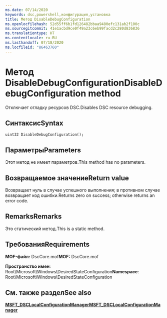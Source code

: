 ```yaml
---
ms.date: 07/14/2020
keywords: dsc,powershell,конфигурация,установка
title: Метод DisableDebugConfiguration
ms.openlocfilehash: 52d55ff6b1fd126482bbaa9480efc131ab2f100c
ms.sourcegitcommit: 41e1acbd9ce0f49a23c6eb99facd2c280d836836
ms.translationtype: HT
ms.contentlocale: ru-RU
ms.lasthandoff: 07/18/2020
ms.locfileid: "86463760"
---
```

# <a name="disabledebugconfiguration-method"></a><span data-ttu-id="b68a2-103">Метод DisableDebugConfiguration</span><span class="sxs-lookup"><span data-stu-id="b68a2-103">DisableDebugConfiguration method</span></span>

<span data-ttu-id="b68a2-104">Отключает отладку ресурсов DSC.</span><span class="sxs-lookup"><span data-stu-id="b68a2-104">Disables DSC resource debugging.</span></span>

## <a name="syntax"></a><span data-ttu-id="b68a2-105">Синтаксис</span><span class="sxs-lookup"><span data-stu-id="b68a2-105">Syntax</span></span>

```mof
uint32 DisableDebugConfiguration();
```

## <a name="parameters"></a><span data-ttu-id="b68a2-106">Параметры</span><span class="sxs-lookup"><span data-stu-id="b68a2-106">Parameters</span></span>

<span data-ttu-id="b68a2-107">Этот метод не имеет параметров.</span><span class="sxs-lookup"><span data-stu-id="b68a2-107">This method has no parameters.</span></span>

## <a name="return-value"></a><span data-ttu-id="b68a2-108">Возвращаемое значение</span><span class="sxs-lookup"><span data-stu-id="b68a2-108">Return value</span></span>

<span data-ttu-id="b68a2-109">Возвращает нуль в случае успешного выполнения; в противном случае возвращает код ошибки.</span><span class="sxs-lookup"><span data-stu-id="b68a2-109">Returns zero on success; otherwise returns an error code.</span></span>

## <a name="remarks"></a><span data-ttu-id="b68a2-110">Remarks</span><span class="sxs-lookup"><span data-stu-id="b68a2-110">Remarks</span></span>

<span data-ttu-id="b68a2-111">Это статический метод.</span><span class="sxs-lookup"><span data-stu-id="b68a2-111">This is a static method.</span></span>

## <a name="requirements"></a><span data-ttu-id="b68a2-112">Требования</span><span class="sxs-lookup"><span data-stu-id="b68a2-112">Requirements</span></span>

<span data-ttu-id="b68a2-113">**MOF-файл:** DscCore.mof</span><span class="sxs-lookup"><span data-stu-id="b68a2-113">**MOF:** DscCore.mof</span></span>

<span data-ttu-id="b68a2-114">**Пространство имен**: Root\Microsoft\Windows\DesiredStateConfiguration</span><span class="sxs-lookup"><span data-stu-id="b68a2-114">**Namespace**: Root\Microsoft\Windows\DesiredStateConfiguration</span></span>

## <a name="see-also"></a><span data-ttu-id="b68a2-115">См. также раздел</span><span class="sxs-lookup"><span data-stu-id="b68a2-115">See also</span></span>

[<span data-ttu-id="b68a2-116">**MSFT_DSCLocalConfigurationManager**</span><span class="sxs-lookup"><span data-stu-id="b68a2-116">**MSFT_DSCLocalConfigurationManager**</span></span>](msft-dsclocalconfigurationmanager.md)
